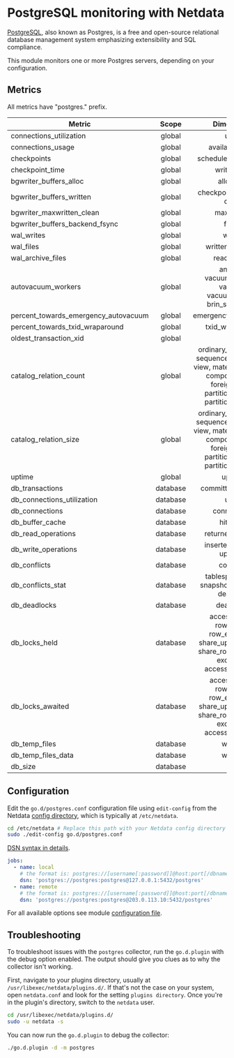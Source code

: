 <!--
title: "PostgreSQL monitoring with Netdata"
description: "Monitor connections, slow queries, InnoDB memory and disk utilization, locks, and more with zero configuration and per-second metric granularity."
custom_edit_url: https://github.com/netdata/go.d.plugin/edit/master/modules/postgres/README.md
sidebar_label: "PostgresSQL"
-->

# PostgreSQL monitoring with Netdata

[PostgreSQL](https://www.postgresql.org/), also known as Postgres, is a free and open-source relational database
management system emphasizing extensibility and SQL compliance.

This module monitors one or more Postgres servers, depending on your configuration.

## Metrics

All metrics have "postgres." prefix.

| Metric                               |  Scope   |                                                                 Dimensions                                                                 |     Units      |
|--------------------------------------|:--------:|:------------------------------------------------------------------------------------------------------------------------------------------:|:--------------:|
| connections_utilization              |  global  |                                                                    used                                                                    |   percentage   |
| connections_usage                    |  global  |                                                              available, used                                                               |  connections   |
| checkpoints                          |  global  |                                                            scheduled, requested                                                            | checkpoints/s  |
| checkpoint_time                      |  global  |                                                                write, sync                                                                 |  milliseconds  |
| bgwriter_buffers_alloc               |  global  |                                                                 allocated                                                                  |      B/s       |
| bgwriter_buffers_written             |  global  |                                                         checkpoint, backend, clean                                                         |      B/s       |
| bgwriter_maxwritten_clean            |  global  |                                                                 maxwritten                                                                 |    events/s    |
| bgwriter_buffers_backend_fsync       |  global  |                                                                   fsync                                                                    |  operations/s  |
| wal_writes                           |  global  |                                                                   writes                                                                   |      B/s       |
| wal_files                            |  global  |                                                             written, recycled                                                              |     files      |
| wal_archive_files                    |  global  |                                                                ready, done                                                                 |    files/s     |
| autovacuum_workers                   |  global  |                                       analyze, vacuum_analyze, vacuum, vacuum_freeze, brin_summarize                                       |    workers     |
| percent_towards_emergency_autovacuum |  global  |                                                            emergency_autovacuum                                                            |   percentage   |
| percent_towards_txid_wraparound      |  global  |                                                              txid_wraparound                                                               |   percentage   |
| oldest_transaction_xid               |  global  |                                                                    xid                                                                     |      xid       |
| catalog_relation_count               |  global  | ordinary_table, index, sequence, toast_table, view, materialized_view, composite_type, foreign_table, partitioned_table, partitioned_index |   relations    |
| catalog_relation_size                |  global  | ordinary_table, index, sequence, toast_table, view, materialized_view, composite_type, foreign_table, partitioned_table, partitioned_index |       B        |
| uptime                               |  global  |                                                                   uptime                                                                   |    seconds     |
| db_transactions                      | database |                                                            committed, rollback                                                             | transactions/s |
| db_connections_utilization           | database |                                                                    used                                                                    |   percentage   |
| db_connections                       | database |                                                                connections                                                                 |  connections   |
| db_buffer_cache                      | database |                                                                 hit, miss                                                                  |    blocks/s    |
| db_read_operations                   | database |                                                             returned, fetched                                                              |     rows/s     |
| db_write_operations                  | database |                                                         inserted, deleted, updated                                                         |     rows/s     |
| db_conflicts                         | database |                                                                 conflicts                                                                  |   queries/s    |
| db_conflicts_stat                    | database |                                              tablespace, lock, snapshot, bufferpin, deadlock                                               |   queries/s    |
| db_deadlocks                         | database |                                                                 deadlocks                                                                  |  deadlocks/s   |
| db_locks_held                        | database |               access_share, row_share, row_exclusive, share_update, share, share_row_exclusive, exclusive, access_exclusive                |     locks      |
| db_locks_awaited                     | database |               access_share, row_share, row_exclusive, share_update, share, share_row_exclusive, exclusive, access_exclusive                |     locks      |
| db_temp_files                        | database |                                                                  written                                                                   |    files/s     |
| db_temp_files_data                   | database |                                                                  written                                                                   |      B/s       |
| db_size                              | database |                                                                    size                                                                    |       B        |

## Configuration

Edit the `go.d/postgres.conf` configuration file using `edit-config` from the
Netdata [config directory](https://learn.netdata.cloud/docs/configure/nodes), which is typically at `/etc/netdata`.

```bash
cd /etc/netdata # Replace this path with your Netdata config directory
sudo ./edit-config go.d/postgres.conf
```

[DSN syntax in details](https://github.com/go-sql-driver/mysql#dsn-data-source-name).

```yaml
jobs:
  - name: local
    # the format is: postgres://[username[:password]]@host:port[/dbname]?sslmode=[disable|verify-ca|verify-full]
    dsn: 'postgres://postgres:postgres@127.0.0.1:5432/postgres'
  - name: remote
    # the format is: postgres://[username[:password]]@host:port[/dbname]?sslmode=[disable|verify-ca|verify-full]
    dsn: 'postgres://postgres:postgres@203.0.113.10:5432/postgres'
```

For all available options see
module [configuration file](https://github.com/netdata/go.d.plugin/blob/master/config/go.d/postgres.conf).

## Troubleshooting

To troubleshoot issues with the `postgres` collector, run the `go.d.plugin` with the debug option enabled. The output
should give you clues as to why the collector isn't working.

First, navigate to your plugins directory, usually at `/usr/libexec/netdata/plugins.d/`. If that's not the case on your
system, open `netdata.conf` and look for the setting `plugins directory`. Once you're in the plugin's directory, switch
to the `netdata` user.

```bash
cd /usr/libexec/netdata/plugins.d/
sudo -u netdata -s
```

You can now run the `go.d.plugin` to debug the collector:

```bash
./go.d.plugin -d -m postgres
```
